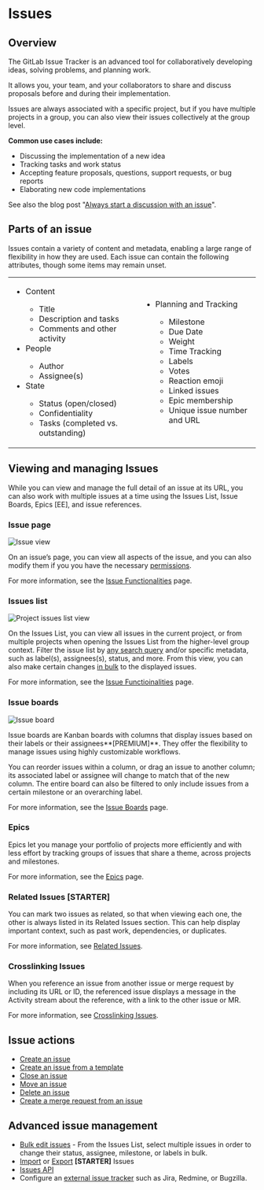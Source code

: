 # Issues

## Overview

The GitLab Issue Tracker is an advanced tool for collaboratively developing ideas, solving problems, and planning work.

It allows you, your team, and your collaborators to share and discuss proposals before and during their implementation.

Issues are always associated with a specific project, but if you have multiple projects in a group, you can also view their issues collectively at the group level.

**Common use cases include:**

- Discussing the implementation of a new idea
- Tracking tasks and work status
- Accepting feature proposals, questions, support requests, or bug reports
- Elaborating new code implementations

See also the blog post "[Always start a discussion with an issue](https://about.gitlab.com/2016/03/03/start-with-an-issue/)".

## Parts of an issue

Issues contain a variety of content and metadata, enabling a large range of flexibility in how they are used. Each issue can contain the following attributes, though some items may remain unset.

<table>
  <tr>
    <td>
       <ul><li>Content</li>
<ul><li>Title</li>
<li>Description and tasks</li>
<li>Comments and other activity</li></ul>
<li>People</li>
<ul><li>Author</li>
<li>Assignee(s)</li></ul>
<li>State</li>
<ul><li>Status (open/closed)</li>
<li>Confidentiality</li>
<li>Tasks (completed vs. outstanding)</li></ul></ul></td>
    <td>
       <ul><li>Planning and Tracking</li>
<ul><li>Milestone</li>
<li>Due Date</li>
<li>Weight</li>
<li>Time Tracking</li>
<li>Labels</li>
<li>Votes</li>
<li>Reaction emoji</li>
<li>Linked issues</li>
<li>Epic membership</li>
<li>Unique issue number and URL</li></ul></td>
  </tr>
</table>


## Viewing and managing Issues

While you can view and manage the full detail of an issue at its URL, you can also work with multiple issues at a time using the Issues List, Issue Boards, Epics [EE], and issue references.

### Issue page

![Issue view](img/issues_main_view.png)

On an issue’s page, you can view all aspects of the issue, and you can also modify them if you you have the necessary [permissions](../../../permissions.md).

For more information, see the [Issue Functionalities](issues_functionalities.md) page.

### Issues list

![Project issues list view](img/project_issues_list_view.png)

On the Issues List, you can view all issues in the current project, or from multiple projects when opening the Issues List from the higher-level group context. Filter the issue list by [any search query](,,/../search/index.md#issues-and-merge-requests-per-project) and/or specific metadata, such as label(s), assignees(s), status, and more. From this view, you can also make certain changes [in bulk](../bulk_editing.md) to the displayed issues.

For more information, see the [Issue Functioinalities](issues_functionalities.md) page.

### Issue boards

![Issue board](img/issue_board.png)

Issue boards are Kanban boards with columns that display issues based on their labels or their assignees**[PREMIUM]**. They offer the flexibility to manage issues using highly customizable workflows.

You can reorder issues within a column, or drag an issue to another column; its associated label or assignee will change to match that of the new column. The entire board can also be filtered to only include issues from a certain milestone or an overarching label.

For more information, see the [Issue Boards](../issue_board.md) page.

### Epics

Epics let you manage your portfolio of projects more efficiently and with less effort by tracking groups of issues that share a theme, across projects and milestones.

For more information, see the [Epics](../../group/epics/index.md) page.

### Related Issues **[STARTER]**

You can mark two issues as related, so that when viewing each one, the other is always listed in its Related Issues section. This can help display important context, such as past work, dependencies, or duplicates.

For more information, see [Related Issues](related_issues.md).

### Crosslinking Issues

When you reference an issue from another issue or merge request by including its URL or ID, the referenced issue displays a message in the Activity stream about the reference, with a link to the other issue or MR.

For more information, see [Crosslinking Issues](crosslinking_issues.md).

## Issue actions

- [Create an issue](create_new_issue.md) 
- [Create an issue from a template](../../project/description_templates.md#using-the-templates) 
- [Close an issue](closing_issues.md)
- [Move an issue](moving_issues.md)
- [Delete an issue](deleting_issues.md)
- [Create a merge request from an issue](issues_functionalities.md#18-new-merge-request)

## Advanced issue management

- [Bulk edit issues](../bulk_editing.md) - From the Issues List, select multiple issues in order to change their status, assignee, milestone, or labels in bulk.
- [Import](csv_import.md) or [Export](csv_export.md) **[STARTER]** Issues 
- [Issues API](../../../api/issues.md)
- Configure an [external issue tracker](../../../integration/external-issue-tracker.md) such as Jira, Redmine,
or Bugzilla.
